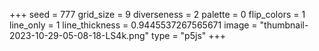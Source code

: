 +++
seed = 777
grid_size = 9
diverseness = 2
palette = 0
flip_colors = 1
line_only = 1
line_thickness = 0.9445537267565671
image = "thumbnail-2023-10-29-05-08-18-LS4k.png"
type = "p5js"
+++

